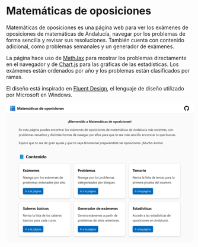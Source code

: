 # Matemáticas de oposiciones

Matemáticas de oposiciones es una página web para ver los exámenes de oposiciones de matemáticas de Andalucía, navegar por los problemas de forma sencilla y revisar sus resoluciones. También cuenta con contenido adicional, como problemas semanales y un generador de exámenes.

La página hace uso de [MathJax](https://www.mathjax.org/) para mostrar los problemas directamente en el navegador y de [Chart.js](https://www.chartjs.org/) para las gráficas de las estadísticas. Los exámenes están ordenados por año y los problemas están clasificados por ramas.

El diseño está inspirado en [Fluent Design](https://fluent2.microsoft.design), el lenguaje de diseño utilizado por Microsoft en Windows.

![Captura de pantalla](img/screenshot.jpg)